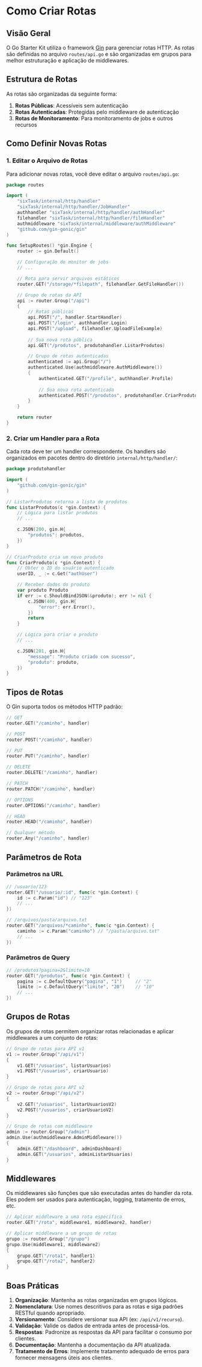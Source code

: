 # Como Criar Rotas

## Visão Geral

O Go Starter Kit utiliza o framework [Gin](https://github.com/gin-gonic/gin) para gerenciar rotas HTTP. As rotas são definidas no arquivo `routes/api.go` e são organizadas em grupos para melhor estruturação e aplicação de middlewares.

## Estrutura de Rotas

As rotas são organizadas da seguinte forma:

1. **Rotas Públicas**: Acessíveis sem autenticação
2. **Rotas Autenticadas**: Protegidas pelo middleware de autenticação
3. **Rotas de Monitoramento**: Para monitoramento de jobs e outros recursos

## Como Definir Novas Rotas

### 1. Editar o Arquivo de Rotas

Para adicionar novas rotas, você deve editar o arquivo `routes/api.go`:

```go
package routes

import (
	"sixTask/internal/http/handler"
	"sixTask/internal/http/handler/JobHandler"
	authhandler "sixTask/internal/http/handler/authHandler"
	filehandler "sixTask/internal/http/handler/fileHandler"
	authmiddleware "sixTask/internal/middleware/authMiddleware"
	"github.com/gin-gonic/gin"
)

func SetupRoutes() *gin.Engine {
	router := gin.Default()

	// Configuração do monitor de jobs
	// ...

	// Rota para servir arquivos estáticos
	router.GET("/storage/*filepath", filehandler.GetFileHandler())

	// Grupo de rotas da API
	api := router.Group("/api")
	{
		// Rotas públicas
		api.POST("/", handler.StartHandler)
		api.POST("/login", authhandler.Login)
		api.POST("/upload", filehandler.UploadFileExample)
		
		// Sua nova rota pública
		api.GET("/produtos", produtohandler.ListarProdutos)

		// Grupo de rotas autenticadas
		authenticated := api.Group("/")
		authenticated.Use(authmiddleware.AuthMiddleware())
		{
			authenticated.GET("/profile", authhandler.Profile)
			
			// Sua nova rota autenticada
			authenticated.POST("/produtos", produtohandler.CriarProduto)
		}
	}

	return router
}
```

### 2. Criar um Handler para a Rota

Cada rota deve ter um handler correspondente. Os handlers são organizados em pacotes dentro do diretório `internal/http/handler/`:

```go
package produtohandler

import (
	"github.com/gin-gonic/gin"
)

// ListarProdutos retorna a lista de produtos
func ListarProdutos(c *gin.Context) {
	// Lógica para listar produtos
	// ...

	c.JSON(200, gin.H{
		"produtos": produtos,
	})
}

// CriarProduto cria um novo produto
func CriarProduto(c *gin.Context) {
	// Obter o ID do usuário autenticado
	userID, _ := c.Get("authUser")

	// Receber dados do produto
	var produto Produto
	if err := c.ShouldBindJSON(&produto); err != nil {
		c.JSON(400, gin.H{
			"error": err.Error(),
		})
		return
	}

	// Lógica para criar o produto
	// ...

	c.JSON(201, gin.H{
		"message": "Produto criado com sucesso",
		"produto": produto,
	})
}
```

## Tipos de Rotas

O Gin suporta todos os métodos HTTP padrão:

```go
// GET
router.GET("/caminho", handler)

// POST
router.POST("/caminho", handler)

// PUT
router.PUT("/caminho", handler)

// DELETE
router.DELETE("/caminho", handler)

// PATCH
router.PATCH("/caminho", handler)

// OPTIONS
router.OPTIONS("/caminho", handler)

// HEAD
router.HEAD("/caminho", handler)

// Qualquer método
router.Any("/caminho", handler)
```

## Parâmetros de Rota

### Parâmetros na URL

```go
// /usuario/123
router.GET("/usuario/:id", func(c *gin.Context) {
	id := c.Param("id") // "123"
	// ...
})

// /arquivos/pasta/arquivo.txt
router.GET("/arquivos/*caminho", func(c *gin.Context) {
	caminho := c.Param("caminho") // "/pasta/arquivo.txt"
	// ...
})
```

### Parâmetros de Query

```go
// /produtos?pagina=2&limite=10
router.GET("/produtos", func(c *gin.Context) {
	pagina := c.DefaultQuery("pagina", "1")     // "2"
	limite := c.DefaultQuery("limite", "20")    // "10"
	// ...
})
```

## Grupos de Rotas

Os grupos de rotas permitem organizar rotas relacionadas e aplicar middlewares a um conjunto de rotas:

```go
// Grupo de rotas para API v1
v1 := router.Group("/api/v1")
{
	v1.GET("/usuarios", listarUsuarios)
	v1.POST("/usuarios", criarUsuario)
}

// Grupo de rotas para API v2
v2 := router.Group("/api/v2")
{
	v2.GET("/usuarios", listarUsuariosV2)
	v2.POST("/usuarios", criarUsuarioV2)
}

// Grupo de rotas com middleware
admin := router.Group("/admin")
admin.Use(authmiddleware.AdminMiddleware())
{
	admin.GET("/dashboard", adminDashboard)
	admin.GET("/usuarios", adminListarUsuarios)
}
```

## Middlewares

Os middlewares são funções que são executadas antes do handler da rota. Eles podem ser usados para autenticação, logging, tratamento de erros, etc.

```go
// Aplicar middleware a uma rota específica
router.GET("/rota", middleware1, middleware2, handler)

// Aplicar middleware a um grupo de rotas
grupo := router.Group("/grupo")
grupo.Use(middleware1, middleware2)
{
	grupo.GET("/rota1", handler1)
	grupo.GET("/rota2", handler2)
}
```

## Boas Práticas

1. **Organização**: Mantenha as rotas organizadas em grupos lógicos.
2. **Nomenclatura**: Use nomes descritivos para as rotas e siga padrões RESTful quando apropriado.
3. **Versionamento**: Considere versionar sua API (ex: `/api/v1/recurso`).
4. **Validação**: Valide os dados de entrada antes de processá-los.
5. **Respostas**: Padronize as respostas da API para facilitar o consumo por clientes.
6. **Documentação**: Mantenha a documentação da API atualizada.
7. **Tratamento de Erros**: Implemente tratamento adequado de erros para fornecer mensagens úteis aos clientes.
